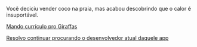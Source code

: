 Você deciciu vender coco na praia, mas acabou descobrindo que o calor é insuportável.

[Mando currículo pro Giraffas](giraffas/vaga-giraffas)

[Resolvo continuar procurando o desenvolvedor atual daquele app](../procura-novo-desenvolvedor/novo-desenvolvedor.md)
